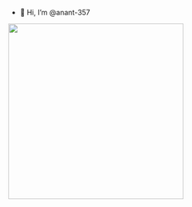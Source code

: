 - 👋 Hi, I’m @anant-357

<img height=350 align="center" src="https://github-readme-stats.vercel.app/api/top-langs/?username=anant-357&hide=css,html,Jupyter%20Notebook&theme=transparent&show_icons=true">
